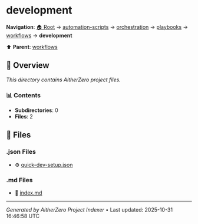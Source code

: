 # development

**Navigation**: [🏠 Root](../../../../../index.md) → [automation-scripts](../../../../index.md) → [orchestration](../../../index.md) → [playbooks](../../index.md) → [workflows](../index.md) → **development**

⬆️ **Parent**: [workflows](../index.md)

## 📖 Overview

*This directory contains AitherZero project files.*

### 📊 Contents

- **Subdirectories**: 0
- **Files**: 2

## 📄 Files

### .json Files

- ⚙️ [quick-dev-setup.json](./quick-dev-setup.json)

### .md Files

- 📝 [index.md](./index.md)

---

*Generated by AitherZero Project Indexer* • Last updated: 2025-10-31 16:46:58 UTC

